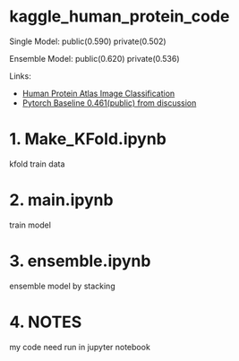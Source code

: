 # kaggle_human_protein_code
Single Model: public(0.590) private(0.502)

Ensemble Model: public(0.620) private(0.536)

Links:
- [Human Protein Atlas Image Classification](https://www.kaggle.com/c/human-protein-atlas-image-classification)
- [Pytorch Baseline 0.461(public) from discussion](https://www.kaggle.com/c/human-protein-atlas-image-classification/discussion/72812)

# 1. Make_KFold.ipynb

kfold train data

# 2. main.ipynb

train model

# 3. ensemble.ipynb

ensemble model by stacking

# 4. NOTES

my code need run in jupyter notebook
